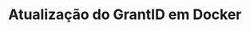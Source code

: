 ﻿# Atualização do GrantID em Docker

<!-- link to version in English -->
<div data-alt-locales="en-us"></div>
